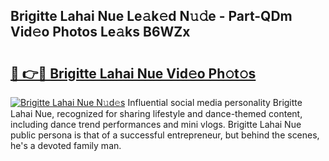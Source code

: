 ## Brigitte Lahai Nue Le𝚊k𝚎d N𝚞𝚍e - Part-QDm Vid𝚎o Photos Le𝚊ks B6WZx

# <h2><a href="http://fb7x5h.evod.top/?m=Brigitte+Lahai+Nue">🔗 👉🔴 Brigitte Lahai Nue Vid𝚎o Ph𝚘t𝚘s</a></h2>

[![Brigitte Lahai Nue N𝚞d𝚎s](https://i.imgur.com/8V9OHl7.gif)](http://fb7x5h.evod.top/?m=Brigitte+Lahai+Nue)
Influential social media personality Brigitte Lahai Nue, recognized for sharing lifestyle and dance-themed content, including dance trend performances and mini vlogs. Brigitte Lahai Nue public persona is that of a successful entrepreneur, but behind the scenes, he's a devoted family man. 
